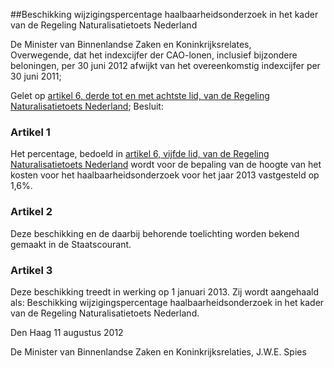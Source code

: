 <meta http-equiv='Content-Type' content='text/html; charset=utf-8' />

##Beschikking wijzigingspercentage haalbaarheidsonderzoek in het kader van de Regeling Naturalisatietoets Nederland

De Minister van Binnenlandse Zaken en Koninkrijksrelates,  
Overwegende, dat het indexcijfer der CAO-lonen, inclusief bijzondere beloningen, per 30 juni 2012 afwijkt van het overeenkomstig indexcijfer per 30 juni 2011;

Gelet op [artikel 6, derde tot en met achtste lid, van de Regeling Naturalisatietoets Nederland](../../../../../../../../../../ministeriele-regeling/regeling/naturalisatietoets/nederland/BWBR0021067/README.md);
Besluit:    

### Artikel  1  

Het percentage, bedoeld in [artikel 6, vijfde lid, van de Regeling Naturalisatietoets Nederland](../../../../../../../../../../ministeriele-regeling/regeling/naturalisatietoets/nederland/BWBR0021067/README.md) wordt voor de bepaling van de hoogte van het kosten voor het haalbaarheidsonderzoek voor het jaar 2013 vastgesteld op 1,6%. 

### Artikel  2  

Deze beschikking en de daarbij behorende toelichting worden bekend gemaakt in de Staatscourant. 

### Artikel  3  

Deze beschikking treedt in werking op 1 januari 2013. Zij wordt aangehaald als: Beschikking wijzigingspercentage haalbaarheidsonderzoek in het kader van de Regeling Naturalisatietoets Nederland. 

Den Haag 
11 augustus 2012   

De 
Minister van Binnenlandse Zaken en Koninkrijksrelaties, 
J.W.E. Spies     
